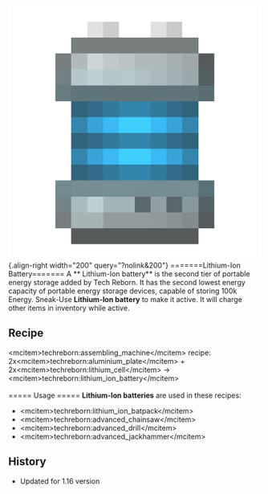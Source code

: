 ![Lithium-Ion Battery](/media/mods/techreborn/lithium_ion_battery.png){.align-right width="200" query="?nolink&200"} =======Lithium-Ion Battery======= A \*\* Lithium-Ion battery\*\* is the second tier of portable energy storage added by Tech Reborn. It has the second lowest energy capacity of portable energy storage devices, capable of storing 100k Energy. Sneak-Use **Lithium-Ion battery** to make it active. It will charge other items in inventory while active.

## Recipe

\<mcitem\>techreborn:assembling_machine\</mcitem\> recipe:\
2x\<mcitem\>techreborn:aluminium_plate\</mcitem\> + 2x\<mcitem\>techreborn:lithium_cell\</mcitem\> -\> \<mcitem\>techreborn:lithium_ion_battery\</mcitem\>\
\
===== Usage ===== **Lithium-Ion batteries** are used in these recipes:

- \<mcitem\>techreborn:lithium_ion_batpack\</mcitem\>
- \<mcitem\>techreborn:advanced_chainsaw\</mcitem\>
- \<mcitem\>techreborn:advanced_drill\</mcitem\>
- \<mcitem\>techreborn:advanced_jackhammer\</mcitem\>

## History

- Updated for 1.16 version
